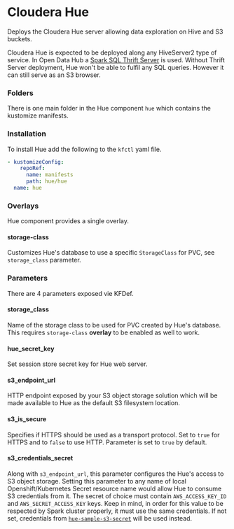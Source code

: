# Cloudera Hue

Deploys the Cloudera Hue server allowing data exploration on Hive and S3 buckets.

Cloudera Hue is expected to be deployed along any HiveServer2 type of service. In Open Data Hub a [Spark SQL Thrift Server](../thriftserver) is used. Without Thrift Server deployment, Hue won't be able to fulfil any SQL queries. However it can still serve as an S3 browser.

### Folders

There is one main folder in the Hue component `hue` which contains the kustomize manifests.

### Installation

To install Hue add the following to the `kfctl` yaml file.

```yaml
- kustomizeConfig:
    repoRef:
      name: manifests
      path: hue/hue
  name: hue
```

### Overlays

Hue component provides a single overlay.

#### storage-class

Customizes Hue's database to use a specific `StorageClass` for PVC, see `storage_class` parameter.

### Parameters

There are 4 parameters exposed vie KFDef.

#### storage_class

Name of the storage class to be used for PVC created by Hue's database. This requires `storage-class` **overlay** to be enabled as well to work.

#### hue_secret_key

Set session store secret key for Hue web server.

#### s3_endpoint_url

HTTP endpoint exposed by your S3 object storage solution which will be made available to Hue as the default S3 filesystem location.

#### s3_is_secure

Specifies if HTTPS should be used as a transport protocol. Set to `true` for HTTPS and to `false` to use HTTP. Parameter is set to `true` by default.

#### s3_credentials_secret

Along with `s3_endpoint_url`, this parameter configures the Hue's access to S3 object storage. Setting this parameter to any name of local Openshift/Kubernetes Secret resource name would allow Hue to consume S3 credentials from it. The secret of choice must contain `AWS_ACCESS_KEY_ID` and `AWS_SECRET_ACCESS_KEY` keys. Keep in mind, in order for this value to be respected by Spark cluster properly, it must use the same credentials. If not set, credentials from [`hue-sample-s3-secret`](hue/base/hue-sample-s3-secret.yaml) will be used instead.
